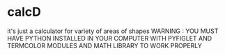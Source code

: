 # calcD
it's just a calculator for variety of areas of shapes
WARNING : YOU MUST HAVE PYTHON INSTALLED IN YOUR COMPUTER WITH PYFIGLET AND TERMCOLOR MODULES AND MATH LIBRARY TO WORK PROPERLY
